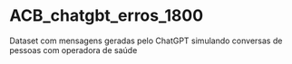 # ACB_chatgbt_erros_1800
Dataset com mensagens geradas pelo ChatGPT simulando conversas de pessoas com operadora de saúde 
